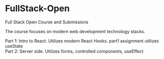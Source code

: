 # FullStack-Open
Full Stack Open Course and Submissions 

The course focuses on modern web development technology stacks. 

Part 1: Intro to React. Utilizes modern React Hooks. part1 assignment utilizes useState  
Part 2: Server side. Utilizes forms, controlled components, useEffect
